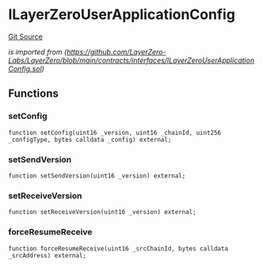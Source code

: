 # ILayerZeroUserApplicationConfig
[Git Source](https://github.com/malda-protocol/malda-lending/blob/ae9b756ce0322e339daafd68cf97592f5de2033d/src\interfaces\external\layerzero\ILayerZeroUserApplicationConfig.sol)

*is imported from
(https://github.com/LayerZero-Labs/LayerZero/blob/main/contracts/interfaces/ILayerZeroUserApplicationConfig.sol)*


## Functions
### setConfig


```solidity
function setConfig(uint16 _version, uint16 _chainId, uint256 _configType, bytes calldata _config) external;
```

### setSendVersion


```solidity
function setSendVersion(uint16 _version) external;
```

### setReceiveVersion


```solidity
function setReceiveVersion(uint16 _version) external;
```

### forceResumeReceive


```solidity
function forceResumeReceive(uint16 _srcChainId, bytes calldata _srcAddress) external;
```

